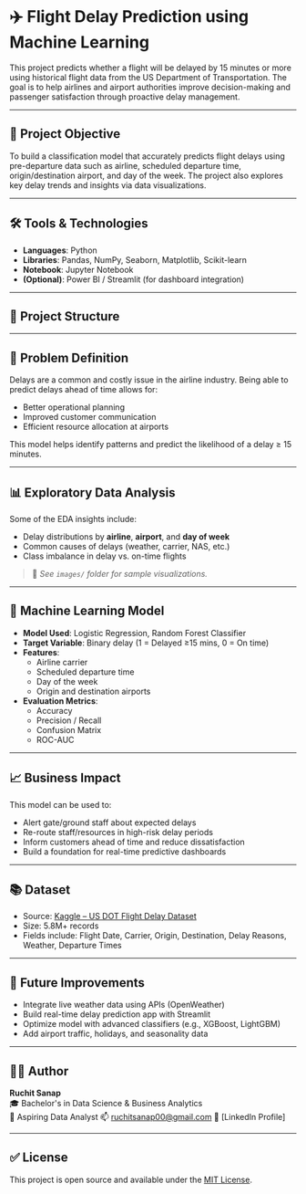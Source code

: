 
# ✈️ Flight Delay Prediction using Machine Learning

This project predicts whether a flight will be delayed by 15 minutes or more using historical flight data from the US Department of Transportation. The goal is to help airlines and airport authorities improve decision-making and passenger satisfaction through proactive delay management.

---

## 📌 Project Objective

To build a classification model that accurately predicts flight delays using pre-departure data such as airline, scheduled departure time, origin/destination airport, and day of the week. The project also explores key delay trends and insights via data visualizations.

---

## 🛠️ Tools & Technologies

- **Languages**: Python
- **Libraries**: Pandas, NumPy, Seaborn, Matplotlib, Scikit-learn
- **Notebook**: Jupyter Notebook
- **(Optional)**: Power BI / Streamlit (for dashboard integration)

---

## 📁 Project Structure


---

## 🧠 Problem Definition

Delays are a common and costly issue in the airline industry. Being able to predict delays ahead of time allows for:
- Better operational planning
- Improved customer communication
- Efficient resource allocation at airports

This model helps identify patterns and predict the likelihood of a delay ≥ 15 minutes.

---

## 📊 Exploratory Data Analysis

Some of the EDA insights include:
- Delay distributions by **airline**, **airport**, and **day of week**
- Common causes of delays (weather, carrier, NAS, etc.)
- Class imbalance in delay vs. on-time flights

> 📸 *See `images/` folder for sample visualizations.*

---

## 🤖 Machine Learning Model

- **Model Used**: Logistic Regression, Random Forest Classifier
- **Target Variable**: Binary delay (1 = Delayed ≥15 mins, 0 = On time)
- **Features**:
  - Airline carrier
  - Scheduled departure time
  - Day of the week
  - Origin and destination airports
- **Evaluation Metrics**:
  - Accuracy
  - Precision / Recall
  - Confusion Matrix
  - ROC-AUC

---

## 📈 Business Impact

This model can be used to:
- Alert gate/ground staff about expected delays
- Re-route staff/resources in high-risk delay periods
- Inform customers ahead of time and reduce dissatisfaction
- Build a foundation for real-time predictive dashboards

---

## 📚 Dataset

- Source: [Kaggle – US DOT Flight Delay Dataset](https://www.kaggle.com/datasets/usdot/flight-delays)
- Size: 5.8M+ records
- Fields include: Flight Date, Carrier, Origin, Destination, Delay Reasons, Weather, Departure Times

---

## 📌 Future Improvements

- Integrate live weather data using APIs (OpenWeather)
- Build real-time delay prediction app with Streamlit
- Optimize model with advanced classifiers (e.g., XGBoost, LightGBM)
- Add airport traffic, holidays, and seasonality data

---

## 🙋‍♂️ Author

**Ruchit Sanap**  
🎓 Bachelor's in Data Science & Business Analytics  
💼 Aspiring Data Analyst 
📫 ruchitsanap00@gmail.com 
🔗 [LinkedIn Profile]

---

## ✅ License

This project is open source and available under the [MIT License](LICENSE).

